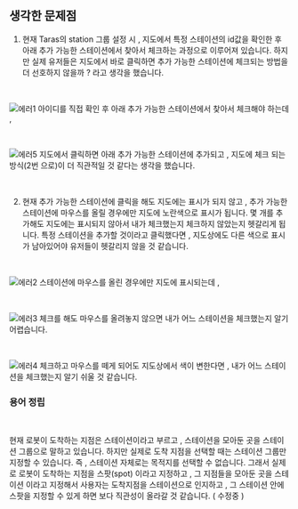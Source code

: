 ## 생각한 문제점

1. 현재 Taras의 station 그룹 설정 시 , 지도에서 특정 스테이션의 id값을 확인한 후 아래 추가 가능한 스테이션에서 찾아서 체크하는 과정으로 이루어져 있습니다. 하지만 실제 유저들은 지도에서 바로 클릭하면 추가 가능한 스테이션에 체크되는 방법을 더 선호하지 않을까 ? 라고 생각을 했습니다.

</br>

![에러1](https://user-images.githubusercontent.com/103919553/166642730-f90ce24c-56f2-476d-960d-3ac45945c88d.png)
아이디를 직접 확인 후 아래 추가 가능한 스테이션에서 찾아서 체크해야 하는데 , 

</br>

![에러5](https://user-images.githubusercontent.com/103919553/166643675-f42213b0-0f45-437b-bbac-5c93679af300.png)
지도에서 클릭하면 아래 추가 가능한 스테이션에 추가되고 , 지도에 체크 되는 방식(2번 으로)이 더 직관적일 것 같다는 생각을 했습니다.

</br>

2. 현재 추가 가능한 스테이션에 클릭을 해도 지도에는 표시가 되지 않고 , 추가 가능한 스테이션에 마우스를 올릴 경우에만 지도에 노란색으로 표시가 됩니다. 몇 개를 추가해도 지도에는 표시되지 않아서 내가 체크했는지 체크하지 않았는지 헷갈리게 됩니다. 특정 스테이션을 추가할 것이라고 클릭했다면 , 지도상에도 다른 색으로 표시가 남아있어야 유저들이 헷갈리지 않을 것 같습니다.

</br>

![에러2](https://user-images.githubusercontent.com/103919553/166643113-1e5cba4a-8009-46df-9cfe-213e43005e63.png)
스테이션에 마우스를 올린 경우에만 지도에 표시되는데 , 

</br>

![에러3](https://user-images.githubusercontent.com/103919553/166643178-961a3a83-ee04-45c2-87f1-89648253f2d0.png)
체크를 해도 마우스를 올려놓지 않으면 내가 어느 스테이션을 체크했는지 알기 어렵습니다.

</br>

![에러4](https://user-images.githubusercontent.com/103919553/166643246-286326b8-8410-4661-ba13-eb89fae4d0d1.png)
체크하고 마우스를 떼게 되어도 지도상에서 색이 변한다면 , 내가 어느 스테이션을 체크했는지 알기 쉬울 것 같습니다.

### 용어 정립

</br>

현재 로봇이 도착하는 지점은 스테이션이라고 부르고 , 스테이션을 모아둔 곳을 스테이션 그룹으로 말하고 있습니다.
하지만 실제로 도착 지점을 선택할 때는 스테이션 그룹만 지정할 수 있습니다. 즉 , 스테이션 자체로는 목적지를 선택할 수 없습니다.
그래서 실제로 로봇이 도착하는 지점을 스팟(spot) 이라고 지정하고 , 그 지점들을 모아둔 곳을 스테이션 이라고 지정해서
사용자는 도착지점을 스테이션으로 인지하고 , 그 스테이션 안에 스팟을 지정할 수 있게 하면 보다 직관성이 올라갈 것 같습니다. ( 수정중 )


